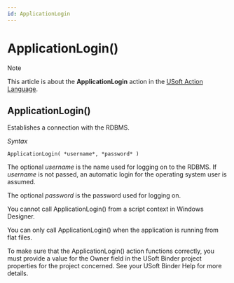 ```yaml
---
id: ApplicationLogin
---
```


# ApplicationLogin()



> [!NOTE]
> This article is about the **ApplicationLogin** action in the [USoft Action Language](/docs/Task%20flow/Action%20Language%20reference/USoft%20Action%20Language.md).

## **ApplicationLogin()**

Establishes a connection with the RDBMS.

*Syntax*

```
ApplicationLogin( *username*, *password* )
```

The optional *username* is the name used for logging on to the RDBMS. If *username* is not passed, an automatic login for the operating system user is assumed.

The optional *password* is the password used for logging on.

You cannot call ApplicationLogin() from a script context in Windows Designer.

You can only call ApplicationLogin() when the application is running from flat files.

To make sure that the ApplicationLogin() action functions correctly, you must provide a value for the Owner field in the USoft Binder project properties for the project concerned. See your USoft Binder Help for more details.
